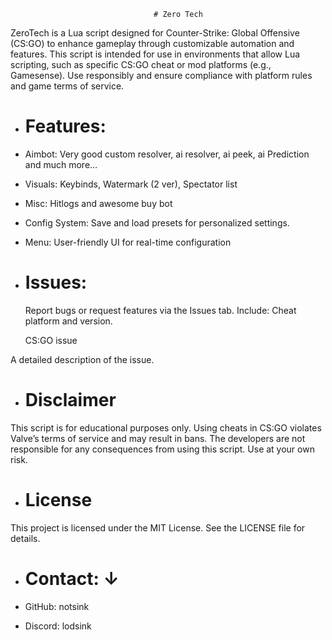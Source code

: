                                    # Zero Tech


ZeroTech is a Lua script designed for Counter-Strike: Global Offensive (CS:GO) to enhance gameplay through customizable automation and features. This script is intended for use in environments that allow Lua scripting, such as specific CS:GO cheat or mod platforms (e.g., Gamesense). Use responsibly and ensure compliance with platform rules and game terms of service.


- # Features:


- Aimbot: Very good custom resolver, ai resolver, ai peek, ai Prediction and much more...


- Visuals: Keybinds, Watermark (2 ver), Spectator list


- Misc: Hitlogs and awesome buy bot 



- Config System: Save and load presets for personalized settings.



- Menu: User-friendly UI for real-time configuration


- # Issues:


  Report bugs or request features via the Issues tab. Include: Cheat platform and version.


  CS:GO issue



A detailed description of the issue.


- # Disclaimer


This script is for educational purposes only. Using cheats in CS:GO violates Valve’s terms of service and may result in bans. The developers are not responsible for any consequences from using this script. Use at your own risk.


- # License


This project is licensed under the MIT License. See the LICENSE file for details.



 - # Contact: ↓



- GitHub: notsink
- Discord: lodsink
